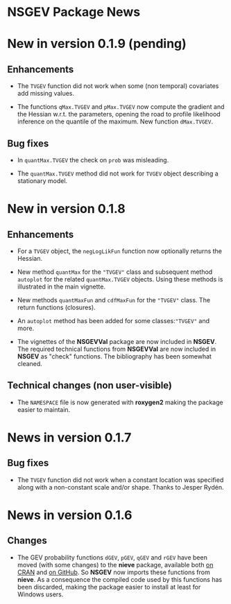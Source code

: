
**NSGEV** Package News
===========================

# New in version 0.1.9 (pending)

## Enhancements

- The `TVGEV` function did not work when some (non temporal)
  covariates add missing values. 

- The functions `qMax.TVGEV` and `pMax.TVGEV` now compute the gradient
  and the Hessian w.r.t. the parameters, opening the road to profile
  likelihood inference on the quantile of the maximum. New function
  `dMax.TVGEV`.

## Bug fixes

- In `quantMax.TVGEV` the check on `prob` was misleading.

- The `quantMax.TVGEV` method did not work for `TVGEV` object
  describing a stationary model.


# New in version 0.1.8

## Enhancements

- For a `TVGEV` object, the `negLogLikFun` function now optionally
  returns the Hessian.
  
- New method `quantMax` for the `"TVGEV"` class and subsequent method
  `autoplot` for the related `quantMax.TVGEV` objects. Using these
  methods is illustrated in the main vignette.

- New methods `quantMaxFun` and `cdfMaxFun` for the `"TVGEV"`
  class. The return functions (closures).
  
- An `autoplot` method has been added for some classes:`"TVGEV"` and
  more.

- The vignettes of the **NSGEVVal** package are now included in
  **NSGEV**.  The required technical functions from **NSGEVVal** are
  now included in **NSGEV** as "check" functions. The bibliography
  has been somewhat cleaned.

## Technical changes (non user-visible)
 
- The `NAMESPACE` file is now generated with **roxygen2** making the
  package easier to maintain.

# News in version 0.1.7

## Bug fixes

- The `TVGEV` function did not work when a constant location was
  specified along with a non-constant scale and/or shape. Thanks to
  Jesper Rydén.

# News in version 0.1.6

## Changes

- The GEV probability functions `dGEV`, `pGEV`, `qGEV` and `rGEV` have
  been moved (with some changes) to the **nieve** package, available
  both [on CRAN](N.R-project.org/package=nieve)
  and [on GitHub](https://github.com/yvesdeville/nieve/). So **NSGEV** 
  now imports these functions from **nieve**. As a consequence the
  compiled code used by this functions has been discarded, making the
  package easier to install at least for Windows users.
  
  

